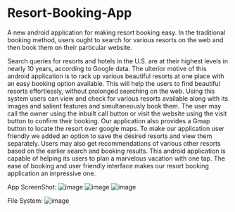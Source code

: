# Resort-Booking-App
A new android application for making resort booking easy. In the traditional booking method, users ought to search for various resorts on the web and then book them on their particular website.

Search queries for resorts and hotels in the U.S. are at their highest levels in nearly 10 years, according to Google data. The ulterior motive of this android
application is to rack up various beautiful resorts at one place with an easy booking option
available. This will help the users to find beautiful resorts effortlessly, without prolonged
searching on the web. Using this system users can view and check for various resorts available
along with its images and salient features and simultaneously book them. The user may call the
owner using the inbuilt call button or visit the website using the visit button to confirm their
booking. Our application also provides a Gmap button to locate the resort over google maps. To
make our application user friendly we added an option to save the desired resorts and view them
separately. Users may also get recommendations of various other resorts based on the earlier
search and booking results. This android application is capable of helping its users to plan a
marvelous vacation with one tap. The ease of booking and user friendly interface makes our
resort booking application an impressive one.

App ScreenShot:
![image](https://github.com/user-attachments/assets/17facb8a-8e94-4c2e-aa44-e8eb59f095ae)
![image](https://github.com/user-attachments/assets/6b3c67fd-65f1-4978-b1d0-60b494b9af4c)
![image](https://github.com/user-attachments/assets/b10eaa5b-34ce-4e99-ae73-5d37cf15b96d)

File System:
![image](https://github.com/user-attachments/assets/26e341ad-72c0-441a-bfbe-27f1ffbfba51)
